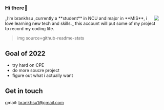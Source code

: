 ### Hi there👋
<img align="right" src="https://github-readme-stats.vercel.app/api?username=brankhsu&show_icons=true">
 _I’m brankhsu ,currently a **student** in NCU and major in **MIS**, i love learning new tech and skills._
 this account will put some of my project to record my coding life.
 
 >img source=github-readme-stats
## Goal of 2022
* try hard on CPE
* do more soucre project
* figure out what i actually want

## Get in touch 
gmail: brankhsu1@gmail.com


